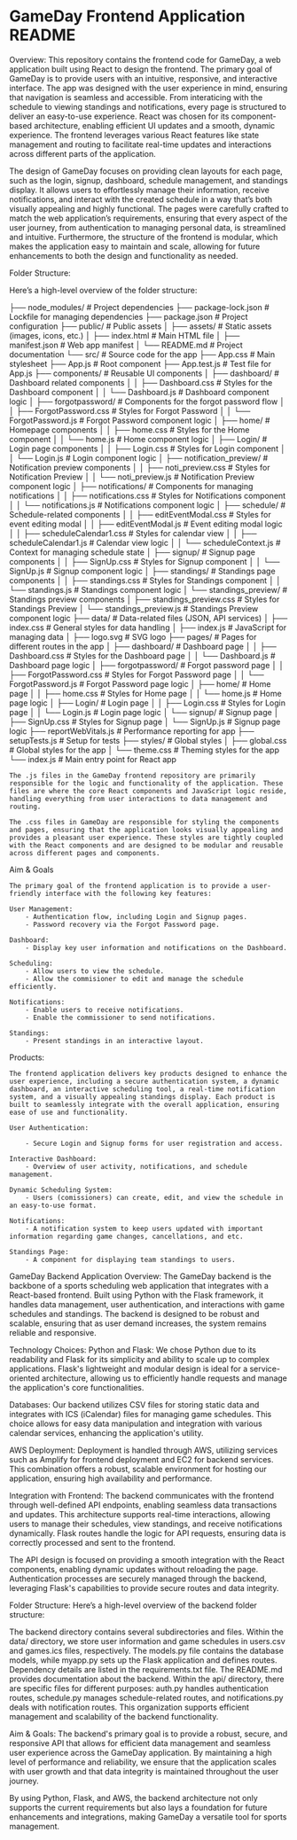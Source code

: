 # GameDay Frontend Application README

Overview:
This repository contains the frontend code for GameDay, a web application built using React to design the frontend. The primary goal of GameDay is to provide users with an intuitive, responsive, and interactive interface. The app was designed with the user experience in mind, ensuring that navigation is seamless and accessible. From interaticing with the schedule to viewing standings and notifications, every page is structured to deliver an easy-to-use experience. React was chosen for its component-based architecture, enabling efficient UI updates and a smooth, dynamic experience. The frontend leverages various React features like state management and routing to facilitate real-time updates and interactions across different parts of the application.

The design of GameDay focuses on providing clean layouts for each page, such as the login, signup, dashboard, schedule management, and standings display. It allows users to effortlessly manage their information, receive notifications, and interact with the created schedule in a way that’s both visually appealing and highly functional. The pages were carefully crafted to match the web application’s requirements, ensuring that every aspect of the user journey, from authentication to managing personal data, is streamlined and intuitive. Furthermore, the structure of the frontend is modular, which makes the application easy to maintain and scale, allowing for future enhancements to both the design and functionality as needed.

Folder Structure:

Here’s a high-level overview of the folder structure:

├── node_modules/               # Project dependencies
├── package-lock.json           # Lockfile for managing dependencies
├── package.json                # Project configuration
├── public/                     # Public assets
│   ├── assets/                 # Static assets (images, icons, etc.)
│   ├── index.html              # Main HTML file
│   ├── manifest.json           # Web app manifest
│   └── README.md               # Project documentation
└── src/                        # Source code for the app
    ├── App.css                 # Main stylesheet
    ├── App.js                  # Root component
    ├── App.test.js             # Test file for App.js
    ├── components/             # Reusable UI components
    │   ├── dashboard/          # Dashboard related components
    │   │   ├── Dashboard.css   # Styles for the Dashboard component
    │   │   └── Dashboard.js    # Dashboard component logic
    │   ├── forgotpassword/     # Components for the forgot password flow
    │   │   ├── ForgotPassword.css # Styles for Forgot Password
    │   │   └── ForgotPassword.js  # Forgot Password component logic
    │   ├── home/               # Homepage components
    │   │   ├── home.css        # Styles for the Home component
    │   │   └── home.js         # Home component logic
    │   ├── Login/              # Login page components
    │   │   ├── Login.css       # Styles for Login component
    │   │   └── Login.js        # Login component logic
    │   ├── notification_preview/ # Notification preview components
    │   │   ├── noti_preview.css # Styles for Notification Preview
    │   │   └── noti_preview.js  # Notification Preview component logic
    │   ├── notifications/      # Components for managing notifications
    │   │   ├── notifications.css # Styles for Notifications component
    │   │   └── notifications.js  # Notifications component logic
    │   ├── schedule/           # Schedule-related components
    │   │   ├── editEventModal.css # Styles for event editing modal
    │   │   ├── editEventModal.js  # Event editing modal logic
    │   │   ├── scheduleCalendar1.css # Styles for calendar view
    │   │   ├── scheduleCalendar1.js  # Calendar view logic
    │   │   └── scheduleContext.js  # Context for managing schedule state
    │   ├── signup/             # Signup page components
    │   │   ├── SignUp.css      # Styles for Signup component
    │   │   └── SignUp.js       # Signup component logic
    │   ├── standings/          # Standings page components
    │   │   ├── standings.css   # Styles for Standings component
    │   │   └── standings.js    # Standings component logic
    │   └── standings_preview/  # Standings preview components
    │       ├── standings_preview.css # Styles for Standings Preview
    │       └── standings_preview.js  # Standings Preview component logic
    ├── data/                   # Data-related files (JSON, API services)
    │   ├── index.css           # General styles for data handling
    │   ├── index.js            # JavaScript for managing data
    │   ├── logo.svg            # SVG logo
    ├── pages/                  # Pages for different routes in the app
    │   ├── dashboard/          # Dashboard page
    │   │   ├── Dashboard.css   # Styles for the Dashboard page
    │   │   └── Dashboard.js    # Dashboard page logic
    │   ├── forgotpassword/     # Forgot password page
    │   │   ├── ForgotPassword.css # Styles for Forgot Password page
    │   │   └── ForgotPassword.js  # Forgot Password page logic
    │   ├── home/               # Home page
    │   │   ├── home.css        # Styles for Home page
    │   │   └── home.js         # Home page logic
    │   ├── Login/              # Login page
    │   │   ├── Login.css       # Styles for Login page
    │   │   └── Login.js        # Login page logic
    │   └── signup/             # Signup page
    │       ├── SignUp.css      # Styles for Signup page
    │       └── SignUp.js       # Signup page logic
    ├── reportWebVitals.js      # Performance reporting for app
    ├── setupTests.js           # Setup for tests
    ├── styles/                 # Global styles
    │   ├── global.css          # Global styles for the app
    │   └── theme.css           # Theming styles for the app
    └── index.js                # Main entry point for React app

    The .js files in the GameDay frontend repository are primarily responsible for the logic and functionality of the application. These files are where the core React components and JavaScript logic reside, handling everything from user interactions to data management and routing.

    The .css files in GameDay are responsible for styling the components and pages, ensuring that the application looks visually appealing and provides a pleasant user experience. These styles are tightly coupled with the React components and are designed to be modular and reusable across different pages and components.

Aim & Goals

    The primary goal of the frontend application is to provide a user-friendly interface with the following key features:

    User Management:
        - Authentication flow, including Login and Signup pages.  
        - Password recovery via the Forgot Password page.  
    
    Dashboard:
        - Display key user information and notifications on the Dashboard.

    Scheduling: 
        - Allow users to view the schedule.
        - Allow the commisioner to edit and manage the schedule efficiently.

    Notifications: 
        - Enable users to receive notifications.
        - Enable the commissioner to send notifications.

    Standings:
        - Present standings in an interactive layout.

Products:

    The frontend application delivers key products designed to enhance the user experience, including a secure authentication system, a dynamic dashboard, an interactive scheduling tool, a real-time notification system, and a visually appealing standings display. Each product is built to seamlessly integrate with the overall application, ensuring ease of use and functionality.

    User Authentication:

        - Secure Login and Signup forms for user registration and access.
  
    Interactive Dashboard:
        - Overview of user activity, notifications, and schedule management.

    Dynamic Scheduling System:
        - Users (comissioners) can create, edit, and view the schedule in an easy-to-use format.

    Notifications:
        - A notification system to keep users updated with important information regarding game changes, cancellations, and etc.

    Standings Page:
        - A component for displaying team standings to users.

GameDay Backend Application
Overview:
The GameDay backend is the backbone of a sports scheduling web application that integrates with a React-based frontend. Built using Python with the Flask framework, it handles data management, user authentication, and interactions with game schedules and standings. The backend is designed to be robust and scalable, ensuring that as user demand increases, the system remains reliable and responsive.

Technology Choices:
Python and Flask: We chose Python due to its readability and Flask for its simplicity and ability to scale up to complex applications. Flask's lightweight and modular design is ideal for a service-oriented architecture, allowing us to efficiently handle requests and manage the application's core functionalities.

Databases: Our backend utilizes CSV files for storing static data and integrates with ICS (iCalendar) files for managing game schedules. This choice allows for easy data manipulation and integration with various calendar services, enhancing the application's utility.

AWS Deployment: Deployment is handled through AWS, utilizing services such as Amplify for frontend deployment and EC2 for backend services. This combination offers a robust, scalable environment for hosting our application, ensuring high availability and performance.

Integration with Frontend:
The backend communicates with the frontend through well-defined API endpoints, enabling seamless data transactions and updates. This architecture supports real-time interactions, allowing users to manage their schedules, view standings, and receive notifications dynamically. Flask routes handle the logic for API requests, ensuring data is correctly processed and sent to the frontend.

The API design is focused on providing a smooth integration with the React components, enabling dynamic updates without reloading the page. Authentication processes are securely managed through the backend, leveraging Flask's capabilities to provide secure routes and data integrity.

Folder Structure:
Here’s a high-level overview of the backend folder structure:

The backend directory contains several subdirectories and files. Within the data/ directory, we store user information and game schedules in users.csv and games.ics files, respectively. The models.py file contains the database models, while myapp.py sets up the Flask application and defines routes. Dependency details are listed in the requirements.txt file. The README.md provides documentation about the backend. Within the api/ directory, there are specific files for different purposes: auth.py handles authentication routes, schedule.py manages schedule-related routes, and notifications.py deals with notification routes. This organization supports efficient management and scalability of the backend functionality.

Aim & Goals:
The backend's primary goal is to provide a robust, secure, and responsive API that allows for efficient data management and seamless user experience across the GameDay application. By maintaining a high level of performance and reliability, we ensure that the application scales with user growth and that data integrity is maintained throughout the user journey.

By using Python, Flask, and AWS, the backend architecture not only supports the current requirements but also lays a foundation for future enhancements and integrations, making GameDay a versatile tool for sports management.


